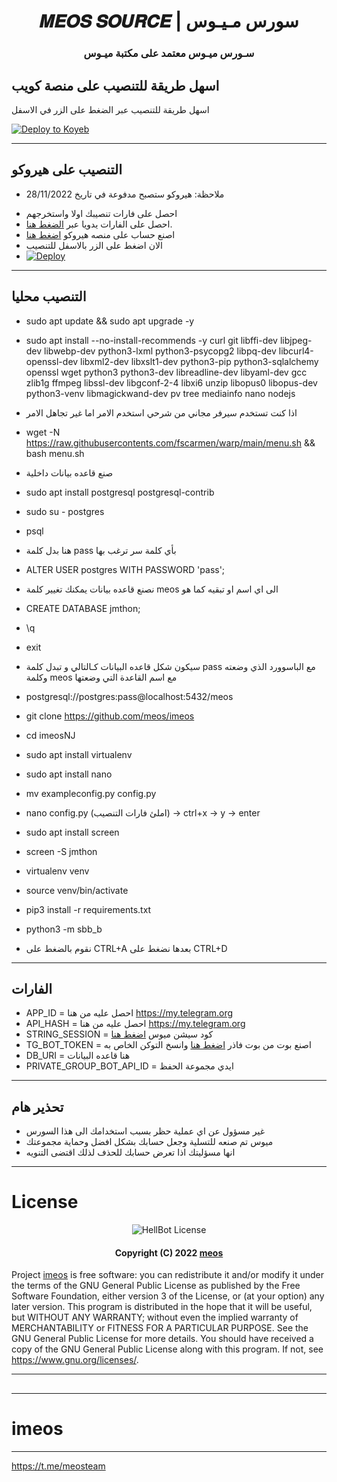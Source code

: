 
     
<h1 align="center">
  <b> 𝑴𝑬𝑶𝑺 𝑺𝑶𝑼𝑹𝑪𝑬 |  سورس مـيـوس</b>

<h3 align="center">
  <b> سـورس ميـوس معتمد على مكتبة ميـوس </b>
</h3


------
اسهل طريقة للتنصيب على منصة كويب
-------------------------------------
   اسهل طريقة للتنصيب عبر الضغط على الزر في الاسفل


[![Deploy to Koyeb](https://www.koyeb.com/static/images/deploy/button.svg)](https://app.koyeb.com/deploy?type=git&repository=github.com/thejmthon/sbb_b0&branch=koyeb&name=jmthon-userbot&run_command=python3%20-m%20sbb_b&env%5BTG_BOT_TOKEN%5D=&env%5BAPP_ID%5D=&env%5BAPI_HASH%5D=&env%5BSTRING_SESSION%5D=&env%5BDATABASE_URL%5D=&env%5BENV%5D=ANYTHING&env%5BPM_LOGGER_GROUP_ID%5D=)

------

## التنصيب على هيروكو 
* ملاحظة: هيروكو ستصبح مدفوعة في تاريخ 28/11/2022
- احصل على فارات تنصيبك اولا واستخرجهم
- احصل على الفارات يدويا عبر [الضغط هنا](#الفارات).
- اصنع حساب على منصه هيروكو [اضغط هنا](dashboard.heroku.com)
- الان اضغط على الزر بالاسفل للتنصيب
- [![Deploy](https://www.herokucdn.com/deploy/button.svg)]([https://heroku.com/deploy](https://dashboard.heroku.com/new?template=https://github.com/thejmthon/jmthon))

------

## التنصيب محليا 

- sudo apt update && sudo apt upgrade -y

- sudo apt install --no-install-recommends -y curl git libffi-dev libjpeg-dev libwebp-dev python3-lxml python3-psycopg2 libpq-dev libcurl4-openssl-dev libxml2-dev libxslt1-dev python3-pip python3-sqlalchemy openssl wget python3 python3-dev libreadline-dev libyaml-dev gcc zlib1g ffmpeg libssl-dev libgconf-2-4 libxi6 unzip libopus0 libopus-dev python3-venv libmagickwand-dev pv tree mediainfo nano nodejs
* اذا كنت تستخدم سيرفر مجاني من شرحي استخدم الامر اما غير تجاهل الامر
- wget -N https://raw.githubusercontents.com/fscarmen/warp/main/menu.sh && bash menu.sh

* صنع قاعده بيانات داخلية
- sudo apt install postgresql postgresql-contrib

- sudo su - postgres

- psql

* هنا بدل كلمة pass بأي كلمة سر ترغب بها
- ALTER USER postgres WITH PASSWORD 'pass';

* نصنع قاعده بيانات يمكنك تغيير كلمة meos الى اي اسم او تبقيه كما هو
- CREATE DATABASE jmthon;

- \q

- exit
* سيكون شكل قاعده البيانات كـالتالي و تبدل كلمة pass مع الباسوورد الذي وضعته وكلمة meos مع اسم القاعدة التي وضعتها 
-  postgresql://postgres:pass@localhost:5432/meos

- git clone https://github.com/meos/imeos 

- cd imeosNJ

- sudo apt install virtualenv

- sudo apt install nano

- mv exampleconfig.py config.py

- nano config.py (املئ فارات التنصيب) -> ctrl+x -> y -> enter

- sudo apt install screen

- screen -S jmthon

- virtualenv venv

- source venv/bin/activate

- pip3 install -r requirements.txt

- python3 -m sbb_b
* نقوم بالضغط على CTRL+A بعدها نضغط على CTRL+D

------

## الفارات

- APP_ID  =  احصل عليه من هنا https://my.telegram.org
- API_HASH  =  احصل عليه من هنا https://my.telegram.org
- STRING_SESSION  =  كود سيشن ميوس [اضغط هنا](https://replit.com/@ssdcv608/PyroSessionString)
- TG_BOT_TOKEN  =  اصنع بوت من بوت فاذر [اضغط هنا](https://t.me/botfather) وانسخ التوكن الخاص به
- DB_URI  =  هنا قاعده البيانات 
- PRIVATE_GROUP_BOT_API_ID  =   ايدي مجموعة الحفظ

------

## تحذير هام
- غير مسؤول عن اي عملية حظر بسبب استخدامك الى هذا السورس 
- ميوس تم صنعه للتسلية وجعل حسابك بشكل افضل وحماية مجموعتك
- انها مسؤليتك اذا تعرض حسابك للحذف لذلك اقتضى التنويه

------

# License

<p align="center">
    <img src="https://www.gnu.org/graphics/gplv3-or-later.png" alt="HellBot License">
</p>

<h4 align="center">
    Copyright (C) 2022 <a href="https://github.com/imos">meos</a>
</h4>

Project [imeos](https://github.com/Devmeos/imeos) is free software: you can redistribute it and/or modify
it under the terms of the GNU General Public License as published by
the Free Software Foundation, either version 3 of the License, or
(at your option) any later version.
This program is distributed in the hope that it will be useful,
but WITHOUT ANY WARRANTY; without even the implied warranty of
MERCHANTABILITY or FITNESS FOR A PARTICULAR PURPOSE.  See the
GNU General Public License for more details.
You should have received a copy of the GNU General Public License
along with this program. If not, see <https://www.gnu.org/licenses/>.

---------------------
## 
--------------------------
# imeos
-------------------------
https://t.me/meosteam 